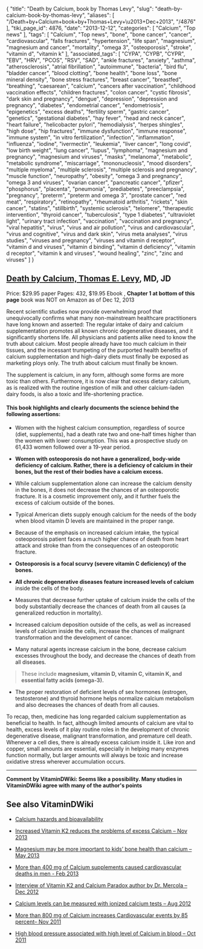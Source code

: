 {
    "title": "Death by Calcium, book by Thomas Levy",
    "slug": "death-by-calcium-book-by-thomas-levy",
    "aliases": [
        "/Death+by+Calcium+book+by+Thomas+Levy+\u2013+Dec+2013",
        "/4876"
    ],
    "tiki_page_id": 4876,
    "date": "2013-12-12",
    "categories": [
        "Calcium",
        "Top news"
    ],
    "tags": [
        "Calcium",
        "Top news",
        "bone",
        "bone cancer",
        "cancer",
        "cardiovascular",
        "falls fractures",
        "hypertension",
        "life span",
        "magnesium",
        "magnesium and cancer",
        "mortality",
        "omega 3",
        "osteoporosis",
        "stroke",
        "vitamin d",
        "vitamin k"
    ],
    "associated_tags": [
        "CYPA",
        "CYPB",
        "CYPR",
        "EBV",
        "HRV",
        "PCOS",
        "RSV",
        "SAD",
        "ankle fractures",
        "anxiety",
        "asthma",
        "atherosclerosis",
        "atrial fibrillation",
        "autoimmune",
        "bacteria",
        "bird flu",
        "bladder cancer",
        "blood clotting",
        "bone health",
        "bone loss",
        "bone mineral density",
        "bone stress fractures",
        "breast cancer",
        "breastfed",
        "breathing",
        "caesarean",
        "calcium",
        "cancers after vaccination",
        "childhood vaccination effects",
        "children fractures",
        "colon cancer",
        "cystic fibrosis",
        "dark skin and pregnancy",
        "dengue",
        "depression",
        "depression and pregnancy",
        "diabetes",
        "endometrial cancer",
        "endometriosis",
        "epigenetics",
        "excess deaths",
        "fertility sperm",
        "gastric cancer",
        "genetics",
        "gestational diabetes",
        "hay fever",
        "head and neck cancer",
        "heart failure",
        "helicobacter pylori",
        "hemodialysis",
        "herpes shingles",
        "high dose",
        "hip fractures",
        "immune dysfunction",
        "immune response",
        "immune system",
        "in vitro fertilization",
        "infection",
        "inflammation",
        "influenza",
        "iodine",
        "ivermectin",
        "leukemia",
        "liver cancer",
        "long covid",
        "low birth weight",
        "lung cancer",
        "lupus",
        "lymphoma",
        "magnesium and pregnancy",
        "magnesium and viruses",
        "masks",
        "melanoma",
        "metabolic",
        "metabolic syndrome",
        "miscarriage",
        "mononucleosis",
        "mood disorders",
        "multiple myeloma",
        "multiple sclerosis",
        "multiple sclerosis and pregnancy",
        "muscle function",
        "neuropathy",
        "obesity",
        "omega 3 and pregnancy",
        "omega 3 and viruses",
        "ovarian cancer",
        "pancreatic cancer",
        "pfizer",
        "phosphorus",
        "placenta",
        "pneumonia",
        "prediabetes",
        "preeclampsia",
        "pregnancy",
        "preterm",
        "preterm and omega 3",
        "prostate cancer",
        "red meat",
        "respiratory",
        "retinopathy",
        "rheumatoid arthritis",
        "rickets",
        "skin cancer",
        "statins",
        "stillbirth",
        "systemic sclerosis",
        "telomere",
        "therapeutic intervention",
        "thyroid cancer",
        "tuberculosis",
        "type 1 diabetes",
        "ultraviolet light",
        "urinary tract infection",
        "vaccination",
        "vaccination and pregnancy",
        "viral hepatitis",
        "virus",
        "virus and air pollution",
        "virus and cardiovascular",
        "virus and cognitive",
        "virus and dark skin",
        "virus meta analyses",
        "virus studies",
        "viruses and pregnancy",
        "viruses and vitamin d receptor",
        "vitamin d and viruses",
        "vitamin d binding",
        "vitamin d deficiency",
        "vitamin d receptor",
        "vitamin k and viruses",
        "wound healing",
        "zinc",
        "zinc and viruses"
    ]
}


## [Death by Calcium, Thomas E. Levy](http://www.medfoxpub.com/medicalnews/product/S-DBC/Death-by-Calcium/Death-by-Calcium/), MD, JD

Price:	$29.95 paper Pages:	432, $19.95 Ebook ,  **Chapter 1 at bottom of this page**  book was NOT on Amazon as of Dec 12, 2013

Recent scientific studies now provide overwhelming proof that unequivocally confirms what many non-mainstream healthcare practitioners have long known and asserted: The regular intake of dairy and calcium supplementation promotes all known chronic degenerative diseases, and it significantly shortens life. All physicians and patients alike need to know the truth about calcium. Most people already have too much calcium in their tissues, and the incessant trumpeting of the purported health benefits of calcium supplementation and high-dairy diets must finally be exposed as marketing ploys only. The truth about calcium must finally be known.

The supplement is calcium, in any form, although some forms are more toxic than others. Furthermore, it is now clear that excess dietary calcium, as is realized with the routine ingestion of milk and other calcium-laden dairy foods, is also a toxic and life-shortening practice.

#### This book highlights and clearly documents the science behind the following assertions:

* Women with the highest calcium consumption, regardless of source (diet, supplements), had a death rate two and one-half times higher than the women with lower consumption. This was a prospective study on 61,433 women followed over a 19-year period.

*  **Women with osteoporosis do not have a generalized, body-wide deficiency of calcium. Rather, there is a deficiency of calcium in their bones, but the rest of their bodies have a calcium excess.** 

* While calcium supplementation alone can increase the calcium density in the bones, it does not decrease the chances of an osteoporotic fracture. It is a cosmetic improvement only, and it further fuels the excess of calcium outside of the bones.

* Typical American diets supply enough calcium for the needs of the body when blood vitamin D levels are maintained in the proper range.

* Because of the emphasis on increased calcium intake, the typical osteoporosis patient faces a much higher chance of death from heart attack and stroke than from the consequences of an osteoporotic fracture.

*  **Osteoporosis is a focal scurvy (severe vitamin C deficiency) of the bones.** 

*  **All chronic degenerative diseases feature increased levels of calcium**  inside the cells of the body.

* Measures that decrease further uptake of calcium inside the cells of the body substantially decrease the chances of death from all causes (a generalized reduction in mortality).

* Increased calcium deposition outside of the cells, as well as increased levels of calcium inside the cells, increase the chances of malignant transformation and the development of cancer.

* Many natural agents increase calcium in the bone, decrease calcium excesses throughout the body, and decrease the chances of death from all diseases. 

> These include  **magnesium, vitamin D, vitamin C, vitamin K, and essential fatty acids (omega-3).** 

* The proper restoration of deficient levels of sex hormones (estrogen, testosterone) and thyroid hormone helps normalize calcium metabolism and also decreases the chances of death from all causes.

To recap, then, medicine has long regarded calcium supplementation as beneficial to health. In fact, although limited amounts of calcium are vital to health, excess levels of it play routine roles in the development of chronic degenerative disease, malignant transformation, and premature cell death. Whenever a cell dies, there is already excess calcium inside it. Like iron and copper, small amounts are essential, especially in helping many enzymes function normally, but larger amounts will always be toxic and increase oxidative stress wherever accumulation occurs.

---

 **Comment by VitaminDWiki: Seems like a possibility. Many studies in VitaminDWiki agree with many of the author's points** 

## See also VitaminDWiki

* [Calcium hazards and bioavailability](/tags/calcium-hazards-and-bioavailability.html)

* [Increased Vitamin K2 reduces the problems of excess Calcium – Nov 2013](/posts/increased-vitamin-k2-reduces-the-problems-of-excess-calcium)

* [Magnesium may be more important to kids’ bone health than calcium – May 2013](/posts/magnesium-may-be-more-important-to-kids-bone-health-than-calcium)

* [More than 400 mg of Calcium supplements caused cardiovascular deaths in men - Feb 2013](/posts/more-than-400-mg-of-calcium-supplements-caused-cardiovascular-deaths-in-men)

* [Interview of Vitamin K2 and Calcium Paradox author by Dr. Mercola – Dec 2012](/posts/interview-of-vitamin-k2-and-calcium-paradox-author-by-dr-mercola)

* [Calcium levels can be measured with ionized calcium tests – Aug 2012](/posts/calcium-levels-can-be-measured-with-ionized-calcium-tests)

* [More than 800 mg of Calcium increases Cardiovascular events by 85 percent– Nov 2011](/tags/more-than-800-mg-of-calcium-increases-cardiovascular-events-by-85-percent-nov-2011.html)

* [High blood pressure associated with high level of Calcium in blood – Oct 2011](/tags/high-blood-pressure-associated-with-high-level-of-calcium-in-blood-oct-2011.html)
